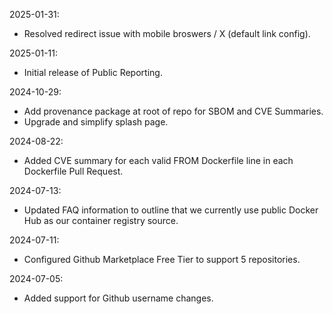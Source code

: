 2025-01-31:
- Resolved redirect issue with mobile broswers / X (default link config).

2025-01-11:
- Initial release of Public Reporting.

2024-10-29:
- Add provenance package at root of repo for SBOM and CVE Summaries.
- Upgrade and simplify splash page.

2024-08-22:
- Added CVE summary for each valid FROM Dockerfile line in each Dockerfile Pull Request.

2024-07-13:
- Updated FAQ information to outline that we currently use public Docker Hub as our container registry source.

2024-07-11:
- Configured Github Marketplace Free Tier to support 5 repositories.

2024-07-05:
- Added support for Github username changes.